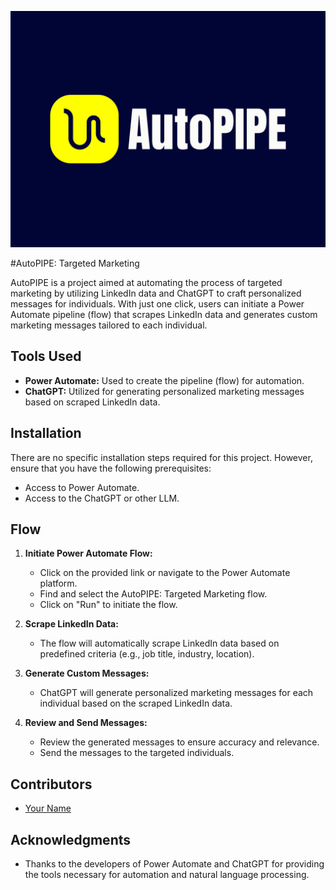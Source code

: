 
![Project Logo](https://github.com/ka-us-tubh/AutoPIPE/blob/main/autopipe-high-resolution-logo.png)

#AutoPIPE: Targeted Marketing

AutoPIPE is a project aimed at automating the process of targeted marketing by utilizing LinkedIn data and ChatGPT to craft personalized messages for individuals. With just one click, users can initiate a Power Automate pipeline (flow) that scrapes LinkedIn data and generates custom marketing messages tailored to each individual.

## Tools Used

- **Power Automate:** Used to create the pipeline (flow) for automation.
- **ChatGPT:** Utilized for generating personalized marketing messages based on scraped LinkedIn data.

## Installation

There are no specific installation steps required for this project. However, ensure that you have the following prerequisites:

- Access to Power Automate.
- Access to the ChatGPT or other LLM.

## Flow

1. **Initiate Power Automate Flow:**
   - Click on the provided link or navigate to the Power Automate platform.
   - Find and select the AutoPIPE: Targeted Marketing flow.
   - Click on "Run" to initiate the flow.

2. **Scrape LinkedIn Data:**
   - The flow will automatically scrape LinkedIn data based on predefined criteria (e.g., job title, industry, location).

3. **Generate Custom Messages:**
   - ChatGPT will generate personalized marketing messages for each individual based on the scraped LinkedIn data.

4. **Review and Send Messages:**
   - Review the generated messages to ensure accuracy and relevance.
   - Send the messages to the targeted individuals.

## Contributors

- [Your Name](https://github.com/yourusername)


## Acknowledgments

- Thanks to the developers of Power Automate and ChatGPT for providing the tools necessary for automation and natural language processing.
